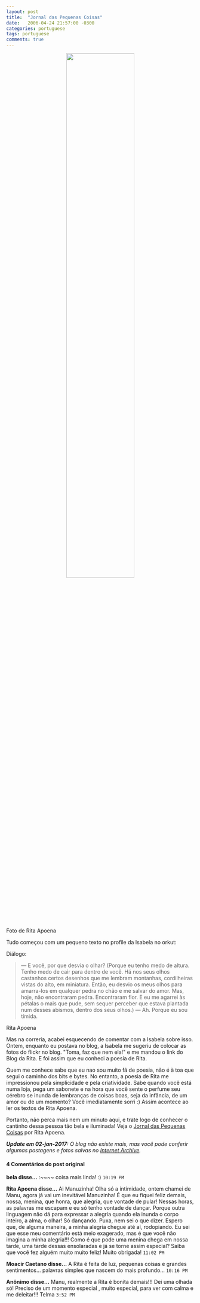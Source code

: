 ```yaml
---
layout: post
title:  "Jornal das Pequenas Coisas"
date:   2006-04-24 21:57:00 -0300
categories: portuguese
tags: portuguese
comments: true
---
```

<center><img class="image post-image" src="/blog/images/Foto_Rita.jpg" width="60%"></center>
<figcaption>Foto de Rita Apoena</figcaption>

Tudo começou com um pequeno texto no profile da Isabela no orkut:

Diálogo:

> — E você, por que desvia o olhar? 
> (Porque eu tenho medo de altura. Tenho medo de cair para dentro de você. Há nos seus olhos castanhos certos desenhos que me lembram montanhas, cordilheiras vistas do alto, em miniatura. Então, eu desvio os meus olhos para amarra-los em qualquer pedra no chão e me salvar do amor. Mas, hoje, não encontraram pedra. Encontraram flor. E eu me agarrei às pétalas o mais que pude, sem sequer perceber que estava plantada num desses abismos, dentro dos seus olhos.) 
> — Ah. Porque eu sou tímida. 

<p class="signature">Rita Apoena</p>


Mas na correria, acabei esquecendo de comentar com a Isabela sobre isso. Ontem, enquanto eu postava no blog, a Isabela me sugeriu de colocar as fotos do flickr no blog. "Toma, faz que nem ela!" e me mandou o link do Blog da Rita. E foi assim que eu conheci a poesia de Rita.

Quem me conhece sabe que eu nao sou muito fã de poesia, não é à toa que segui o caminho dos bits e bytes. No entanto, a poesia de Rita me impressionou pela simplicidade e pela criatividade. Sabe quando você está numa loja, pega um sabonete e na hora que você sente o perfume seu cérebro se inunda de lembranças de coisas boas, seja da infância, de um amor ou de um momento? Você imediatamente sorri :) Assim acontece ao ler os textos de Rita Apoena.

Portanto, não perca mais nem um minuto aqui, e trate logo de conhecer o cantinho dessa pessoa tão bela e iluminada! Veja o [Jornal das Pequenas Coisas](http://www.pequenascoisas.org/) por Rita Apoena.

*__Update em 02-jan-2017:__ O blog não existe mais, mas você pode conferir algumas postagens e fotos salvas no [Internet Archive](http://web.archive.org/web/*/http://pequenascoisas.org).* 


#### 4 Comentários do post original

**bela disse...**
:~~~~
coisa mais linda! :) `10:19 PM`  
 
**Rita Apoena disse...**
Ai Manuzinha! Olha só a intimidade, ontem chamei de Manu, agora já vai um inevitável Manuzinha! É que eu fiquei feliz demais, nossa, menina, que honra, que alegria, que vontade de pular! Nessas horas, as palavras me escapam e eu só tenho vontade de dançar. Porque outra linguagem não dá para expressar a alegria quando ela inunda o corpo inteiro, a alma, o olhar! Só dançando. Puxa, nem sei o que dizer. Espero que, de alguma maneira, a minha alegria chegue até aí, rodopiando. Eu sei que esse meu comentário está meio exagerado, mas é que você não imagina a minha alegria!!! Como é que pode uma menina chega em nossa tarde, uma tarde dessas ensolaradas e já se torne assim especial? Saiba que você fez alguém muito muito feliz! Muito obrigada! `11:02 PM`  
 
**Moacir Caetano disse...**
A Rita é feita de luz, pequenas coisas e grandes sentimentos... palavras simples que nascem do mais profundo... `10:16 PM`  

**Anônimo disse...**
Manu, realmente a Rita é bonita demais!!!
Dei uma olhada só!
Preciso de um momento especial , muito especial, para ver com calma e me deleitar!!!
Telma   `3:52 PM`  
